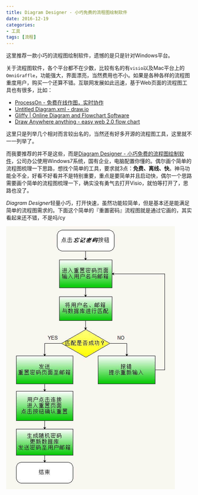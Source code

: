 ```yaml
---
title: Diagram Designer - 小巧免费的流程图绘制软件
date: 2016-12-19
categories: 
- 工具
tags: [流程]
---
```


这里推荐一款小巧的流程图绘制软件，遗憾的是只是针对Windows平台。

关于流程图软件，各个平台都不在少数，比较有名的有`visio`以及Mac平台上的`OmniGraffle`，功能强大，界面漂亮，当然费用也不小。如果是各种各样的流程图重度用户，购买一个还算不错。互联网发展如此迅速，基于Web页面的流程图工具也有很多，比如：

- [ProcessOn - 免费在线作图，实时协作](https://www.processon.com/)
- [Untitled Diagram.xml - draw.io](https://www.draw.io/)
- [Gliffy | Online Diagram and Flowchart Software](https://www.gliffy.com/)
- [Draw Anywhere anything - easy web 2.0 flow chart](http://www.drawanywhere.com/demo.aspx)

这里只是列举几个相对而言较出名的，当然还有好多开源的流程图工具，这里就不一一列举了。

而我要推荐的并不是这些，而是[Diagram Designer - 小巧免费的流程图绘制软件](http://logicnet.dk/DiagramDesigner/indexChinese.htm)，公司办公使用Windows7系统，国有企业，电脑配置你懂的。偶尔画个简单的流程图梳理一下思路，想找个简单的工具，要求就3点：**免费、离线、快**。神马功能全不全，好看不好看并不是特别重要，重点是要简单并且启动快，偶尔一个思路需要画个简单的流程图梳理一下，确实没有勇气去打开Visio，就怕等打开了，思路也没了。

*Diagram Designer*轻量小巧，打开快速，虽然功能较简单，但是基本还是能满足简单的流程图需求的。下面这个简单的『重置密码』流程图就是通过它画的，其实看起来还不错，不是吗/cy

![](/image/tools/2016-12-19-10-43-49.jpg)